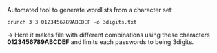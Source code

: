 Automated tool to generate wordlists from a character set

```
crunch 3 3 0123456789ABCDEF -o 3digits.txt
```
-> Here it makes file with different combinations using these characters **0123456789ABCDEF** and limits each passwords to being 3digits.


